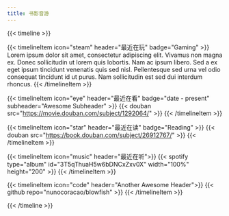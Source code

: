 ```yaml
---
title: 书影音游
---
```

{{< timeline >}}

{{< timelineItem icon="steam" header="最近在玩" badge="Gaming" >}}
Lorem ipsum dolor sit amet, consectetur adipiscing elit. Vivamus non magna ex. Donec sollicitudin ut lorem quis lobortis. Nam ac ipsum libero. Sed a ex eget ipsum tincidunt venenatis quis sed nisl. Pellentesque sed urna vel odio consequat tincidunt id ut purus. Nam sollicitudin est sed dui interdum rhoncus. 
{{< /timelineItem >}}


{{< timelineItem icon="eye" header="最近在看" badge="date - present" subheader="Awesome Subheader" >}}
{{< douban src="https://movie.douban.com/subject/1292064/" >}}
{{< /timelineItem >}}

{{< timelineItem icon="star" header="最近在读" badge="Reading" >}}
{{< douban src="https://book.douban.com/subject/26912767/" >}}
{{< /timelineItem >}}

{{< timelineItem icon="music" header="最近在听">}}
{{< spotify type="album" id="3T5qThuaH5w6bDNCxZxv0X" width="100%" height="200" >}}
{{< /timelineItem >}}

{{< timelineItem icon="code" header="Another Awesome Header">}}
{{< github repo="nunocoracao/blowfish" >}}
{{< /timelineItem >}}

{{< /timeline >}}
